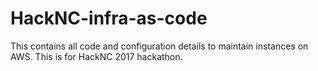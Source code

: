 # HackNC-infra-as-code
This contains all code and configuration details to maintain instances on AWS. This is for HackNC 2017 hackathon.
